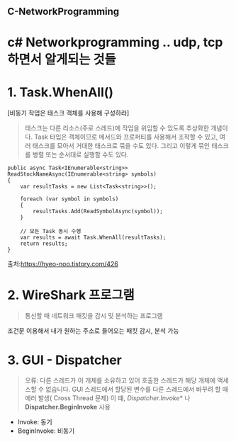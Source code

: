 ## C-NetworkProgramming
# c# Networkprogramming .. udp, tcp 하면서 알게되는 것들


# 1. Task.WhenAll()

[비동기 작업은 태스크 객체를 사용해 구성하라]
>태스크는 다른 리소스(주로 스레드)에 작업을 위임할 수 있도록 추상화한 개념이다.
>Task 타입은 객체이므로 메서드와 프로퍼티를 사용해서 조작할 수 있고, 여러 태스크를 모아서 거대한 태스크로 묶을 수도 있다.
>그리고 이렇게 묶인 태스크를 병렬 또는 순서대로 실행할 수도 있다.

```
public async Task<IEnumerable<string>> ReadStockNameAsync(IEnumerable<string> symbols)
{
    var resultTasks = new List<Task<string>>();

    foreach (var symbol in symbols)
    {
        resultTasks.Add(ReadSymbolAsync(symbol));
    }

    // 모든 Task 동시 수행
    var results = await Task.WhenAll(resultTasks);
    return results;
}
```

출처:https://hyeo-noo.tistory.com/426

# 2. WireShark 프로그램 
   > 통신할 때 네트워크 패킷을 감시 및 분석하는 프로그램

조건문 이용해서 내가 원하는 주소로 들어오는 패킷 감시, 분석 가능

# 3. GUI - Dispatcher
> 오류: 다른 스레드가 이 개체를 소유하고 있어 호출한 스레드가 해당 개체에 액세스할 수 없습니다. 
> GUI 스레드에서 할당된 변수를 다른 스레드에서 바꾸려 할 때 에러 발생( Cross Thread 문제)
> 이 떄, *Dispatcher.Invoke** 나 **Dispatcher.BeginInvoke** 사용

- Invoke: 동기
- BeginInvoke: 비동기
